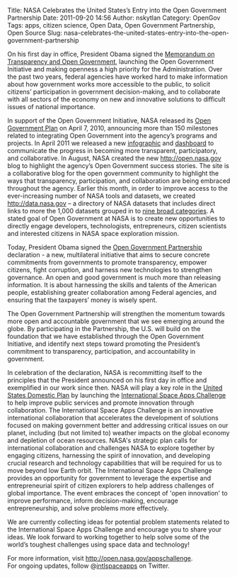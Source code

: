 Title: NASA Celebrates the United States’s Entry into the Open Government Partnership 
Date: 2011-09-20 14:56
Author: nskytlan
Category: OpenGov
Tags: apps, citizen science, Open Data, Open Government Partnership, Open Source
Slug: nasa-celebrates-the-united-states-entry-into-the-open-government-partnership

On his first day in office, President Obama signed the [Memorandum on
Transparency and Open Government][], launching the Open Government
Initiative and making openness a high priority for the Administration.
Over the past two years, federal agencies have worked hard to make
information about how government works more accessible to the public, to
solicit citizens’ participation in government decision-making, and to
collaborate with all sectors of the economy on new and innovative
solutions to difficult issues of national importance.

In support of the Open Government Initiative, NASA released its [Open
Government Plan][] on April 7, 2010, announcing more than 150 milestones
related to integrating Open Government into the agency’s programs and
projects. In April 2011 we released a new [infographic][] and
[dashboard][] to communicate the progress in becoming more transparent,
participatory, and collaborative. In August, NASA created the new
<http://open.nasa.gov> blog to highlight the agency’s Open Government
success stories. The site is a collaborative blog for the open
government community to highlight the ways that transparency,
participation, and collaboration are being embraced throughout the
agency. Earlier this month, in order to improve access to the
ever-increasing number of NASA tools and datasets, we created
<http://data.nasa.gov> – a directory of NASA datasets that includes
direct links to more the 1,000 datasets grouped in to [nine broad
categories][]. A stated goal of Open Government at NASA is to create new
opportunities to directly engage developers, technologists,
entrepreneurs, citizen scientists and interested citizens in NASA space
exploration mission.

Today, President Obama signed the [Open Government Partnership][]
declaration - a new, multilateral initiative that aims to secure
concrete commitments from governments to promote transparency, empower
citizens, fight corruption, and harness new technologies to strengthen
governance. An open and good government is much more than releasing
information. It is about harnessing the skills and talents of the
American people, establishing greater collaboration among Federal
agencies, and ensuring that the taxpayers’ money is wisely spent.

The Open Government Partnership will strengthen the momentum towards
more open and accountable government that we see emerging around the
globe. By participating in the Partnership, the U.S. will build on the
foundation that we have established through the Open Government
Initiative, and identify next steps toward promoting the President’s
commitment to transparency, participation, and accountability in
government.

In celebration of the declaration, NASA is recommitting itself to the
principles that the President announced on his first day in office and
exemplified in our work since then. NASA will play a key role in the
[United States Domestic Plan][] by launching the [International Space
Apps Challenge][] to help improve public services and promote innovation
through collaboration. The International Space Apps Challenge is an
innovative international collaboration that accelerates the development
of solutions focused on making government better and addressing critical
issues on our planet, including (but not limited to) weather impacts on
the global economy and depletion of ocean resources. NASA's strategic
plan calls for international collaboration and challenges NASA to
explore together by engaging citizens, harnessing the spirit of
innovation, and developing crucial research and technology capabilities
that will be required for us to move beyond low Earth orbit. The
International Space Apps Challenge provides an opportunity for
government to leverage the expertise and entrepreneurial spirit of
citizen explorers to help address challenges of global importance. The
event embraces the concept of 'open innovation' to improve performance,
inform decision-making, encourage entrepreneurship, and solve problems
more effectively.

We are currently collecting ideas for potential problem statements
related to the International Space Apps Challenge and encourage you to
share your ideas. We look forward to working together to help solve some
of the world’s toughest challenges using space data and technology!

For more information, visit <http://open.nasa.gov/appschallenge>.  
For ongoing updates, follow @[intlspaceapps][] on Twitter.

  [Memorandum on Transparency and Open Government]: http://www.whitehouse.gov/the_press_office/TransparencyandOpenGovernment
  [Open Government Plan]: http://www.nasa.gov/open/plan
  [infographic]: http://www.nasa.gov/open/infographic.html
  [dashboard]: http://www.nasa.gov/open/statusdashboard.html
  [nine broad categories]: http://open.nasa.gov/blog/2011/08/30/introducing-data-nasa-gov/
  [Open Government Partnership]: http://www.opengovpartnership.org/
  [United States Domestic Plan]: http://www.whitehouse.gov/sites/default/files/us_national_action_plan_final_2.pdf
  [International Space Apps Challenge]: http://open.nasa.gov/appschallenge
  [intlspaceapps]: http://twitter.com/intlspaceapps
